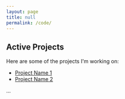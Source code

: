 ```yaml
---
layout: page
title: null
permalink: /code/
---
```


## Active Projects

Here are some of the projects I'm working on:

- [Project Name 1](https://github.com/username/project1)
- [Project Name 2](https://github.com/username/project2)

...
